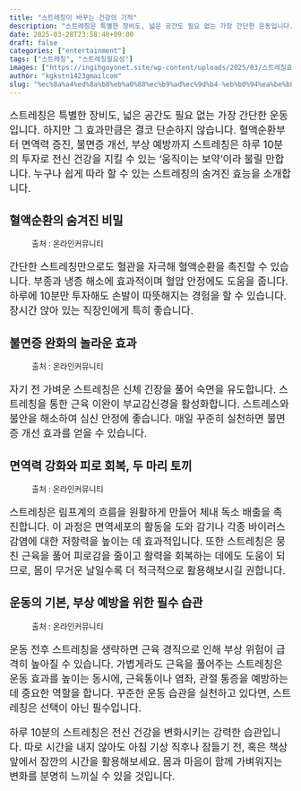 ```yaml
---
title: "스트레칭이 바꾸는 건강의 기적"
description: "스트레칭은 특별한 장비도, 넓은 공간도 필요 없는 가장 간단한 운동입니다. 하지만 그 효과만큼은 결코 단순하지 않습니다. 혈액순환부터 면역력 증진, 불면증 개선, 부상 예방까지 스트레칭은 하루 10분의 투자로 전신 건강을 지킬 수 있는 ‘움직이는 보약’이라 불릴 만합니"
date: 2025-03-28T23:58:48+09:00
draft: false
categories: ["entertainment"]
tags: ["스트레칭", "스트레칭필요성"]
images: ["https://ingihgoyonet.site/wp-content/uploads/2025/03/스트레칭효능-1024x683.jpg", "https://ingihgoyonet.site/wp-content/uploads/2025/03/스트레칭효과-2-1024x699.jpg", "https://ingihgoyonet.site/wp-content/uploads/2025/03/면역강화-1024x683.jpg", "https://ingihgoyonet.site/wp-content/uploads/2025/03/스트레칭운동전-1024x672.jpg"]
author: "kgkstn1423gmailcom"
slug: "%ec%8a%a4%ed%8a%b8%eb%a0%88%ec%b9%ad%ec%9d%b4-%eb%b0%94%ea%be%b8%eb%8a%94-%ea%b1%b4%ea%b0%95%ec%9d%98-%ea%b8%b0%ec%a0%81"
---
```


<p style="font-size:18px">스트레칭은 특별한 장비도, 넓은 공간도 필요 없는 가장 간단한 운동입니다. 하지만 그 효과만큼은 결코 단순하지 않습니다. 혈액순환부터 면역력 증진, 불면증 개선, 부상 예방까지 스트레칭은 하루 10분의 투자로 전신 건강을 지킬 수 있는 ‘움직이는 보약’이라 불릴 만합니다. 누구나 쉽게 따라 할 수 있는 스트레칭의 숨겨진 효능을 소개합니다.</p> <h2 >혈액순환의 숨겨진 비밀</h2> <figure ><img src="https://ingihgoyonet.site/wp-content/uploads/2025/03/스트레칭효능-1024x683.jpg" alt="" style="aspect-ratio:16/9;object-fit:cover"/><figcaption >출처 : 온라인커뮤니티</figcaption></figure> <p style="font-size:18px">간단한 스트레칭만으로도 혈관을 자극해 혈액순환을 촉진할 수 있습니다. 부종과 냉증 해소에 효과적이며 혈압 안정에도 도움을 줍니다. 하루에 10분만 투자해도 손발이 따뜻해지는 경험을 할 수 있습니다. 장시간 앉아 있는 직장인에게 특히 좋습니다.</p> <h2 >불면증 완화의 놀라운 효과</h2> <figure ><img src="https://ingihgoyonet.site/wp-content/uploads/2025/03/스트레칭효과-2-1024x699.jpg" alt="" style="aspect-ratio:16/9;object-fit:cover"/><figcaption >출처 : 온라인커뮤니티</figcaption></figure> <p style="font-size:18px">자기 전 가벼운 스트레칭은 신체 긴장을 풀어 숙면을 유도합니다. 스트레칭을 통한 근육 이완이 부교감신경을 활성화합니다. 스트레스와 불안을 해소하여 심신 안정에 좋습니다. 매일 꾸준히 실천하면 불면증 개선 효과를 얻을 수 있습니다.</p> <h2 >면역력 강화와 피로 회복, 두 마리 토끼</h2> <figure ><img src="https://ingihgoyonet.site/wp-content/uploads/2025/03/면역강화-1024x683.jpg" alt="" style="aspect-ratio:16/9;object-fit:cover"/><figcaption >출처 : 온라인커뮤니티</figcaption></figure> <p style="font-size:18px">스트레칭은 림프계의 흐름을 원활하게 만들어 체내 독소 배출을 촉진합니다. 이 과정은 면역세포의 활동을 도와 감기나 각종 바이러스 감염에 대한 저항력을 높이는 데 효과적입니다. 또한 스트레칭은 뭉친 근육을 풀어 피로감을 줄이고 활력을 회복하는 데에도 도움이 되므로, 몸이 무거운 날일수록 더 적극적으로 활용해보시길 권합니다.</p> <h2 >운동의 기본, 부상 예방을 위한 필수 습관</h2> <figure ><img src="https://ingihgoyonet.site/wp-content/uploads/2025/03/스트레칭운동전-1024x672.jpg" alt="" style="aspect-ratio:16/9;object-fit:cover"/><figcaption >출처 : 온라인커뮤니티</figcaption></figure> <p style="font-size:18px">운동 전후 스트레칭을 생략하면 근육 경직으로 인해 부상 위험이 급격히 높아질 수 있습니다. 가볍게라도 근육을 풀어주는 스트레칭은 운동 효과를 높이는 동시에, 근육통이나 염좌, 관절 통증을 예방하는 데 중요한 역할을 합니다. 꾸준한 운동 습관을 실천하고 있다면, 스트레칭은 선택이 아닌 필수입니다.</p> <p style="font-size:18px">하루 10분의 스트레칭은 전신 건강을 변화시키는 강력한 습관입니다. 따로 시간을 내지 않아도 아침 기상 직후나 잠들기 전, 혹은 책상 앞에서 잠깐의 시간을 활용해보세요. 몸과 마음이 함께 가벼워지는 변화를 분명히 느끼실 수 있을 것입니다.</p>